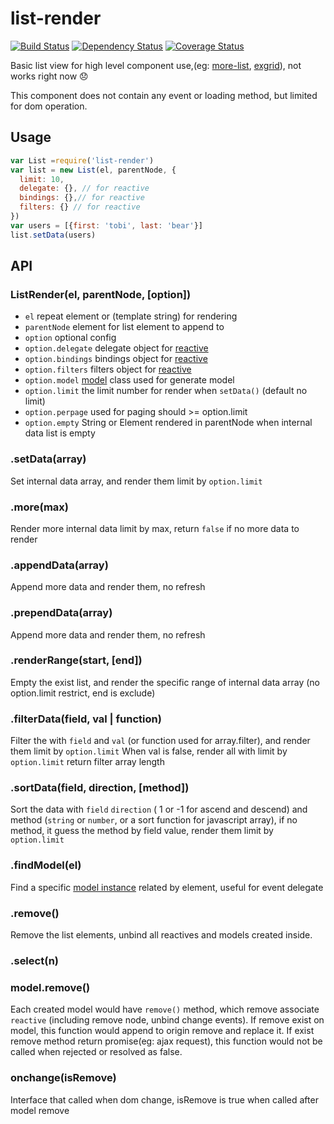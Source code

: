 # list-render

[![Build Status](https://secure.travis-ci.org/chemzqm/list-render.svg)](http://travis-ci.org/chemzqm/list-render)
[![Dependency Status](https://david-dm.org/chemzqm/list-render.svg)](https://david-dm.org/chemzqm/list-render)
[![Coverage Status](https://coveralls.io/repos/chemzqm/list-render/badge.svg?branch=master&service=github)](https://coveralls.io/github/chemzqm/list-render?branch=master)

  Basic list view for high level component use,(eg: [more-list](), [exgrid]()), not works right now
  :disappointed:

  This component does not contain any event or loading method, but limited for dom operation.

## Usage

``` js
var List =require('list-render')
var list = new List(el, parentNode, {
  limit: 10,
  delegate: {}, // for reactive
  bindings: {},// for reactive
  filters: {} // for reactive
})
var users = [{first: 'tobi', last: 'bear'}]
list.setData(users)
```

## API

### ListRender(el, parentNode, [option])

* `el` repeat element or (template string) for rendering
* `parentNode` element for list element to append to
* `option` optional config
* `option.delegate` delegate object for [reactive]()
* `option.bindings` bindings object for [reactive]()
* `option.filters` filters object for [reactive]()
* `option.model` [model]() class used for generate model
* `option.limit` the limit number for render when `setData()` (default no limit)
* `option.perpage` used for paging should >= option.limit
* `option.empty` String or Element rendered in parentNode when internal data list is empty

### .setData(array)

  Set internal data array, and render them limit by `option.limit`

### .more(max)

  Render more internal data limit by max, return `false` if no more data to render


### .appendData(array)

  Append more data and render them, no refresh

### .prependData(array)

  Append more data and render them, no refresh

### .renderRange(start, [end])

  Empty the exist list, and render the specific range of internal data array (no option.limit restrict, end is exclude)

### .filterData(field, val | function)

  Filter the with `field` and `val` (or function used for array.filter), and render them limit by `option.limit`
  When val is false, render all with limit by `option.limit`
  return filter array length

### .sortData(field, direction, [method])

  Sort the data with `field` `direction` ( 1 or -1 for ascend and descend)
  and method (`string` or `number`, or a sort function for javascript array),
  if no method, it guess the method by field value, render them limit by `option.limit`

### .findModel(el)

  Find a specific [model instance](https://github.com/chemzqm/model) related by element, useful for event delegate

### .remove()

  Remove the list elements, unbind all reactives and models created inside.

### .select(n)

### model.remove()

  Each created model would have `remove()` method, which remove associate `reactive` (including remove node, unbind change events).
  If remove exist on model, this function would append to origin remove and replace it.
  If exist remove method return promise(eg: ajax request), this function would not be called when rejected or resolved as false.

### onchange(isRemove)

Interface that called when dom change, isRemove is true when called after model remove
